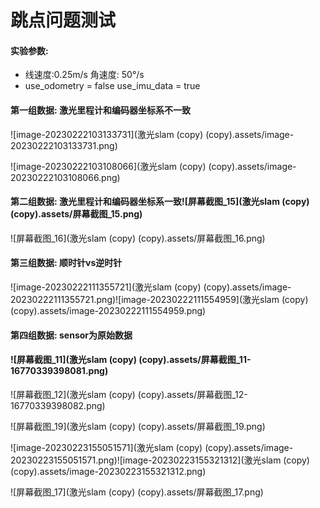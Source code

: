 # 跳点问题测试

#### 实验参数:

- 线速度:0.25m/s   角速度: 50°/s
-  use_odometry = false  use_imu_data = true



#### 第一组数据: 激光里程计和编码器坐标系不一致

![image-20230222103133731](激光slam (copy) (copy).assets/image-20230222103133731.png)

![image-20230222103108066](激光slam (copy) (copy).assets/image-20230222103108066.png)

#### 第二组数据: 激光里程计和编码器坐标系一致![屏幕截图_15](激光slam (copy) (copy).assets/屏幕截图_15.png)

![屏幕截图_16](激光slam (copy) (copy).assets/屏幕截图_16.png)



#### 第三组数据: 顺时针vs逆时针

![image-20230222111355721](激光slam (copy) (copy).assets/image-20230222111355721.png)![image-20230222111554959](激光slam (copy) (copy).assets/image-20230222111554959.png)



#### 第四组数据: sensor为原始数据

#### ![屏幕截图_11](激光slam (copy) (copy).assets/屏幕截图_11-16770339398081.png)

![屏幕截图_12](激光slam (copy) (copy).assets/屏幕截图_12-16770339398082.png)





![屏幕截图_19](激光slam (copy) (copy).assets/屏幕截图_19.png)



![image-20230223155051571](激光slam (copy) (copy).assets/image-20230223155051571.png)![image-20230223155321312](激光slam (copy) (copy).assets/image-20230223155321312.png)

![屏幕截图_17](激光slam (copy) (copy).assets/屏幕截图_17.png)
